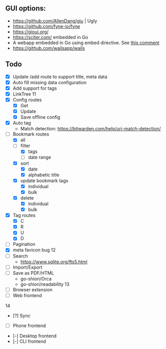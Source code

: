 ## GUI options:

- https://github.com/AllenDang/giu | Ugly
- https://github.com/fyne-io/fyne 
- https://gioui.org/
- https://sciter.com/ embedded in Go
- A webapp embedded in Go using embed directive. See [this comment](https://www.reddit.com/r/golang/comments/lmvut7/comment/gnz8kct/)
- https://github.com/wailsapp/wails


## Todo

- [x] Update /add route to support title, meta data
- [x] Auto fill missing data configuration
- [x] Add support for tags
- [x] LinkTree 
11
- [x] Config routes
  - [x] Get
  - [x] Update
  - [x] Save offline config
- [x] Auto tag
  - Match detection: https://bitwarden.com/help/uri-match-detection/
- [ ] Bookmark routes
  - [x] all 
  - [ ] filter
    - [x] tags
    - [ ] date range
  - [x] sort
    - [x] date
    - [x] alphabetic title
  - [x] update bookmark tags
    - [x] individual
    - [x] bulk
  - [x] delete 
    - [x] individual
    - [x] bulk
- [x] Tag routes
  - [x] C
  - [x] R
  - [x] U
  - [x] D
- [ ] Pagination
- [x] meta favicon bug
12
- [ ] Search
  - https://www.sqlite.org/fts5.html
- [ ] Import/Export
- [ ] Save as PDF/HTML
  - go-shiori/Orca
  - go-shiori/readability
13
- [ ] Browser extension
- [ ] Web frontend

14
- [?] Sync
- [ ] Phone frontend


- [-] Desktop frontend
- [-] CLI frontend
	
